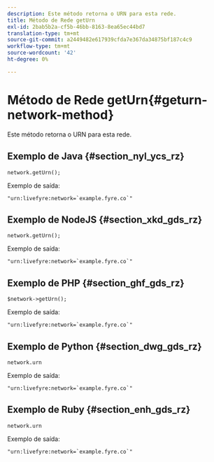 ```yaml
---
description: Este método retorna o URN para esta rede.
title: Método de Rede getUrn
exl-id: 2bab5b2a-cf5b-46bb-8163-8ea65ec44bd7
translation-type: tm+mt
source-git-commit: a2449482e617939cfda7e367da34875bf187c4c9
workflow-type: tm+mt
source-wordcount: '42'
ht-degree: 0%

---
```


# Método de Rede getUrn{#geturn-network-method}

Este método retorna o URN para esta rede.

## Exemplo de Java {#section_nyl_ycs_rz}

```
network.getUrn(); 
```

Exemplo de saída:

```
"urn:livefyre:network=`example.fyre.co`" 
```

## Exemplo de NodeJS {#section_xkd_gds_rz}

```
network.getUrn(); 
```

Exemplo de saída:

```
"urn:livefyre:network=`example.fyre.co`" 
```

## Exemplo de PHP {#section_ghf_gds_rz}

```
$network->getUrn(); 
```

Exemplo de saída:

```
"urn:livefyre:network=`example.fyre.co`" 
```

## Exemplo de Python {#section_dwg_gds_rz}

```
network.urn 
```

Exemplo de saída:

```
"urn:livefyre:network=`example.fyre.co`" 
```

## Exemplo de Ruby {#section_enh_gds_rz}

```
network.urn 
```

Exemplo de saída:

```
"urn:livefyre:network=`example.fyre.co`" 
```
